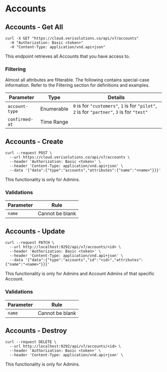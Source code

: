 # Accounts

## Accounts - Get All

```shell
curl -X GET "https://cloud.verisolutions.co/api/v7/accounts"
  -H "Authorization: Basic <token>"
  -H "Content-Type: application/vnd.api+json"
```

This endpoint retrieves all Accounts that you have access to.

### Filtering

Almost all attributes are filterable. The following contains special-case information. Refer to the Filtering section for definitions and examples.

Parameter | Type | Details
--------- | ---- | -----------
`account-type` | Enumerable | `0` is for `"customers"`, `1` is for `"pilot"`, `2` is for `"partner"`, `3` is for `"test"`
`confirmed-at` | Time Range

## Accounts - Create

```shell
curl --request POST \
  --url https://cloud.verisolutions.co/api/v7/accounts \
  --header 'Authorization: Basic <token>' \
  --header 'Content-Type: application/vnd.api+json' \
  --data '{"data":{"type":"accounts","attributes":{"name":"<name>"}}}'
```

<aside class="warning">
This functionality is only for Admins.
</aside>

### Validations

Parameter | Rule
--------- | ----
`name` | Cannot be blank

## Accounts - Update

```shell
curl --request PATCH \
  --url http://localhost:9292/api/v7/accounts/<id> \
  --header 'Authorization: Basic <token>' \
  --header 'Content-Type: application/vnd.api+json' \
  --data '{"data":{"type":"accounts","id":"<id>","attributes":{"name":"<name>"}}}'
```

<aside class="warning">
This functionality is only for Admins and Account Admins of that specific Account.
</aside>

### Validations

Parameter | Rule
--------- | ----
`name` | Cannot be blank

## Accounts - Destroy

```shell
curl --request DELETE \
  --url http://localhost:9292/api/v7/accounts/<id> \
  --header 'Authorization: Basic <token>' \
  --header 'Content-Type: application/vnd.api+json' \
```

<aside class="warning">
This functionality is only for Admins.
</aside>
